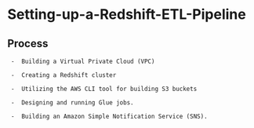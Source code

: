 # Setting-up-a-Redshift-ETL-Pipeline
## Process

     -  Building a Virtual Private Cloud (VPC) 
     
     -  Creating a Redshift cluster 
     
     -  Utilizing the AWS CLI tool for building S3 buckets 
     
     -  Designing and running Glue jobs. 
     
     -  Building an Amazon Simple Notification Service (SNS).
